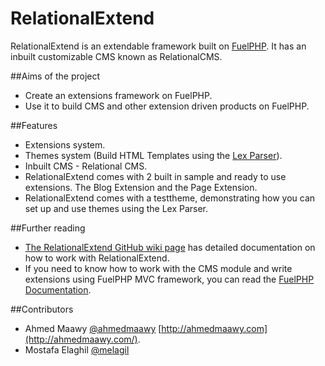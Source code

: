 RelationalExtend
================

RelationalExtend is an extendable framework built on [FuelPHP](http://fuelphp.com/). It has an inbuilt customizable CMS known as RelationalCMS.

##Aims of the project

* Create an extensions framework on FuelPHP.
* Use it to build CMS and other extension driven products on FuelPHP.

##Features

* Extensions system.
* Themes system (Build HTML Templates using the [Lex Parser](https://github.com/pyrocms/lex)).
* Inbuilt CMS - Relational CMS.
* RelationalExtend comes with 2 built in sample and ready to use extensions. The Blog Extension and the Page Extension.
* RelationalExtend comes with a testtheme, demonstrating how you can set up and use themes using the Lex Parser.

##Further reading

* [The RelationalExtend GitHub wiki page](https://github.com/RelationalExtend/RelationalExtend/wiki) has detailed documentation on how to work with RelationalExtend.
* If you need to know how to work with the CMS module and write extensions using FuelPHP MVC framework, you can read the [FuelPHP Documentation](http://fuelphp.com/docs/).

##Contributors

* Ahmed Maawy [@ahmedmaawy](https://twitter.com/ahmedmaawy) [http://ahmedmaawy.com](http://ahmedmaawy.com/).
* Mostafa Elaghil [@melagil](https://twitter.com/melaghil)